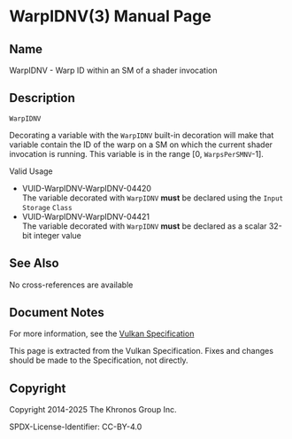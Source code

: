 # WarpIDNV(3) Manual Page

## Name

WarpIDNV - Warp ID within an SM of a shader invocation



## [](#_description)Description

`WarpIDNV`

Decorating a variable with the `WarpIDNV` built-in decoration will make that variable contain the ID of the warp on a SM on which the current shader invocation is running. This variable is in the range \[0, `WarpsPerSMNV`-1].

Valid Usage

- [](#VUID-WarpIDNV-WarpIDNV-04420)VUID-WarpIDNV-WarpIDNV-04420  
  The variable decorated with `WarpIDNV` **must** be declared using the `Input` `Storage` `Class`
- [](#VUID-WarpIDNV-WarpIDNV-04421)VUID-WarpIDNV-WarpIDNV-04421  
  The variable decorated with `WarpIDNV` **must** be declared as a scalar 32-bit integer value

## [](#_see_also)See Also

No cross-references are available

## [](#_document_notes)Document Notes

For more information, see the [Vulkan Specification](https://registry.khronos.org/vulkan/specs/latest/html/vkspec.html#WarpIDNV)

This page is extracted from the Vulkan Specification. Fixes and changes should be made to the Specification, not directly.

## [](#_copyright)Copyright

Copyright 2014-2025 The Khronos Group Inc.

SPDX-License-Identifier: CC-BY-4.0